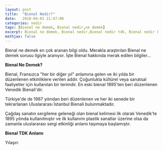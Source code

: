 ```yaml
---
layout: post
title:  "Bienal Nedir?"
date:   2018-04-01 21:47:00
categories: nedir
tags: [Bienal ne demek, Bienal nedir,ne demek]
excerpt: Bienal ne demek, Bienal nedir,Bienal nedir tdk, Bienal nedir kısaca, Bienal ne demek kısaca, Bienal anlamı nedir, ne demek
mathjax: false
---
```


Bienal ne demek en çok aranan bilgi oldu. Merakla araştırılan Bienal ne demek sorusu ilgiyle aranıyor. İşte Bienal hakkında merak edilen bilgiler...

**Bienal Ne Demek?**

Bienal, Fransızca "her bir diğer yıl" anlamına gelen ve iki yılda bir düzenlenen etkinliklere verilen addır. Çoğunlukla kültürel veya sanatsal faaliyetler için kullanılan bir terimdir. En eski bienal 1895'ten beri düzenlenen Venedik Bienali'dir.

Türkiye'de de 1987 yılından beri düzenlenen ve her iki senede bir tekrarlanan Uluslararası İstanbul Bienali bulunmaktadır.

Çağdaş sanatın sergileme geleneği olan bienal kelimesi ilk olarak Venedik’te 1895 yılında kullanılmıştır ve ilk kullanımı plastik sanatlar üzerine olsa da zamanla uluslararası sergi etkinliği anlamı taşımaya başlamıştır.

**Bienal TDK Anlamı**

Yılaşırı
